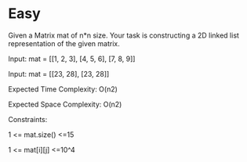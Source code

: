 # Easy

Given a Matrix mat of n*n size. Your task is constructing a 2D linked list representation of the given matrix.

Input: mat = [[1, 2, 3], [4, 5, 6], [7, 8, 9]]

Input: mat = [[23, 28], [23, 28]]


Expected Time Complexity: O(n2)

Expected Space Complexity: O(n2)

Constraints:

1 <= mat.size() <=15

1 <= mat[i][j] <=10^4

